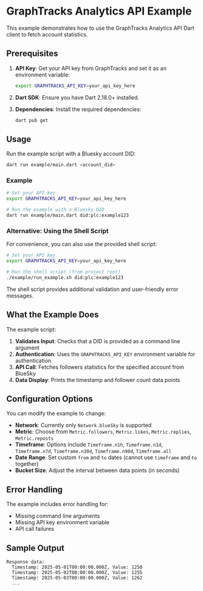 # GraphTracks Analytics API Example

This example demonstrates how to use the GraphTracks Analytics API Dart client to fetch account statistics.

## Prerequisites

1. **API Key**: Get your API key from GraphTracks and set it as an environment variable:
   ```bash
   export GRAPHTRACKS_API_KEY=your_api_key_here
   ```

2. **Dart SDK**: Ensure you have Dart 2.18.0+ installed.

3. **Dependencies**: Install the required dependencies:
   ```bash
   dart pub get
   ```

## Usage

Run the example script with a Bluesky account DID:

```bash
dart run example/main.dart <account_did>
```

### Example

```bash
# Set your API key
export GRAPHTRACKS_API_KEY=your_api_key_here

# Run the example with a Bluesky DID
dart run example/main.dart did:plc:example123
```

### Alternative: Using the Shell Script

For convenience, you can also use the provided shell script:

```bash
# Set your API key
export GRAPHTRACKS_API_KEY=your_api_key_here

# Run the shell script (from project root)
./example/run_example.sh did:plc:example123
```

The shell script provides additional validation and user-friendly error messages.

## What the Example Does

The example script:

1. **Validates Input**: Checks that a DID is provided as a command line argument
2. **Authentication**: Uses the `GRAPHTRACKS_API_KEY` environment variable for authentication
3. **API Call**: Fetches followers statistics for the specified account from BlueSky
4. **Data Display**: Prints the timestamp and follower count data points

## Configuration Options

You can modify the example to change:

- **Network**: Currently only `Network.blueSky` is supported
- **Metric**: Choose from `Metric.followers`, `Metric.likes`, `Metric.replies`, `Metric.reposts`
- **Timeframe**: Options include `Timeframe.n1h`, `Timeframe.n1d`, `Timeframe.n7d`, `Timeframe.n30d`, `Timeframe.n90d`, `Timeframe.all`
- **Date Range**: Set custom `from` and `to` dates (cannot use `timeframe` and `to` together)
- **Bucket Size**: Adjust the interval between data points (in seconds)

## Error Handling

The example includes error handling for:
- Missing command line arguments
- Missing API key environment variable
- API call failures

## Sample Output

```
Response data:
  Timestamp: 2025-05-01T00:00:00.000Z, Value: 1250
  Timestamp: 2025-05-02T00:00:00.000Z, Value: 1255
  Timestamp: 2025-05-03T00:00:00.000Z, Value: 1262
  ...
``` 
